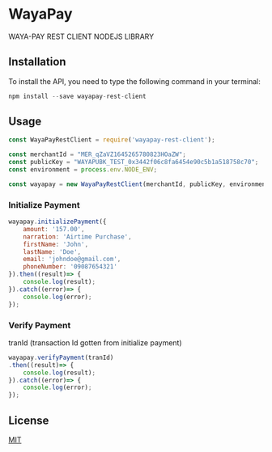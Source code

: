 # WayaPay

WAYA-PAY REST CLIENT NODEJS LIBRARY

## Installation

To install the API, you need to type the following command in your terminal:

```javascript
npm install --save wayapay-rest-client
```

## Usage

```javascript
const WayaPayRestClient = require('wayapay-rest-client');

const merchantId = "MER_qZaVZ1645265780823HOaZW";
const publicKey = "WAYAPUBK_TEST_0x3442f06c8fa6454e90c5b1a518758c70";
const environment = process.env.NODE_ENV;

const wayapay = new WayaPayRestClient(merchantId, publicKey, environment);

```

### Initialize Payment
```javascript
wayapay.initializePayment({
    amount: '157.00',
    narration: 'Airtime Purchase',
    firstName: 'John',
    lastName: 'Doe',
    email: 'johndoe@gmail.com',
    phoneNumber: '09087654321'
}).then((result)=> {
	console.log(result);
}).catch((error)=> {
	console.log(error);
});
```

### Verify Payment
tranId (transaction Id gotten from initialize payment)
```javascript
wayapay.verifyPayment(tranId)
.then((result)=> {
	console.log(result);
}).catch((error)=> {
	console.log(error);
});
```

## License
[MIT](https://github.com/WAYA-MULTI-LINK/WAYA-PAY-CHAT-2.0-NODEJS-LIBRARY/blob/main/LICENSE)
